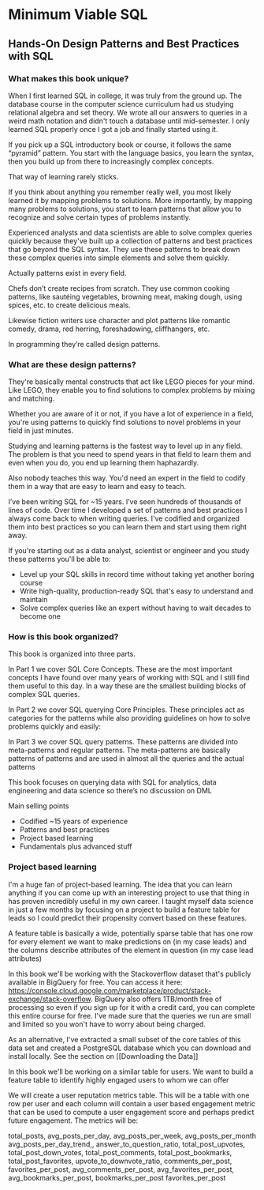 # Minimum Viable SQL
## Hands-On Design Patterns and Best Practices with SQL

### What makes this book unique?
When I first learned SQL in college, it was truly from the ground up. The database course in the computer science curriculum had us studying relational algebra and set theory. We wrote all our answers to queries in a weird math notation and didn't touch a database until mid-semester. I only learned SQL properly once I got a job and finally started using it. 

If you pick up a SQL introductory book or course, it follows the same “pyramid” pattern. You start with the language basics, you learn the syntax, then you build up from there to increasingly complex concepts.

That way of learning rarely sticks.

If you think about anything you remember really well, you most likely learned it by mapping problems to solutions. More importantly, by mapping many problems to solutions, you start to learn patterns that allow you to recognize and solve certain types of problems instantly.

Experienced analysts and data scientists are able to solve complex queries quickly because they've built up a collection of patterns and best practices that go beyond the SQL syntax. They use these patterns to break down these complex queries into simple elements and solve them quickly.

Actually patterns exist in every field. 

Chefs don’t create recipes from scratch. They use common cooking patterns, like sautéing vegetables, browning meat, making dough, using spices, etc. to create delicious meals. 

Likewise fiction writers use character and plot patterns like romantic comedy, drama, red herring, foreshadowing, cliffhangers, etc.

In programming they’re called design patterns. 

### What are these design patterns?
They're basically mental constructs that act like LEGO pieces for your mind. Like LEGO, they enable you to find solutions to complex problems by mixing and matching.

Whether you are aware of it or not, if you have a lot of experience in a field, you're using patterns to quickly find solutions to novel problems in your field in just minutes.

Studying and learning patterns is the fastest way to level up in any field. The problem is that you need to spend years in that field to learn them and even when you do, you end up learning them haphazardly.

Also nobody teaches this way. You'd need an expert in the field to codify them in a way that are easy to learn and easy to teach.

I’ve been writing SQL for ~15 years. I’ve seen hundreds of thousands of lines of code. Over time I developed a set of patterns and best practices I always come back to when writing queries. I've codified and organized them into best practices so you can learn them and start using them right away.

If you're starting out as a data analyst, scientist or engineer and you study these patterns you'll be able to:
-   Level up your SQL skills in record time without taking yet another boring course
-   Write high-quality, production-ready SQL that's easy to understand and maintain
-   Solve complex queries like an expert without having to wait decades to become one

### How is this book organized?
This book is organized into three parts.

In Part 1 we cover SQL Core Concepts. These are the most important concepts I have found over many years of working with SQL and I still find them useful to this day. In a way these are the smallest building blocks of complex SQL queries.

In Part 2 we cover SQL querying Core Principles. 
These principles act as categories for the patterns while also providing guidelines on how to solve problems quickly and easily:

In Part 3 we cover SQL query patterns. These patterns are divided into meta-patterns and regular patterns. The meta-patterns are basically patterns of patterns and are used in almost all the queries and the actual patterns 

This book focuses on querying data with SQL for analytics, data engineering and data science so there’s no discussion on DML 

Main selling points
- Codified ~15 years of experience 
- Patterns and best practices 
- Project based learning
- Fundamentals plus advanced stuff

### Project based learning
I'm a huge fan of project-based learning. The idea that you can learn anything if you can come up with an interesting project to use that thing in has proven incredibly useful in my own career. I taught myself data science in just a few months by focusing on a project to build a feature table for leads so I could predict their propensity convert based on these features.

A feature table is basically a wide, potentially sparse table that has one row for every element we want to make predictions on (in my case leads) and the columns describe attributes of the element in question (in my case lead attributes)

In this book we'll be working with the Stackoverflow dataset that's publicly available in BigQuery for free. You can access it here: https://console.cloud.google.com/marketplace/product/stack-exchange/stack-overflow. BigQuery also offers 1TB/month free of processing so even if you sign up for it with a credit card, you can complete this entire course for free. I've made sure that the queries we run are small and limited so you won't have to worry about being charged.

As an alternative, I've extracted a small subset of the core tables of this data set and created a PostgreSQL database which you can download and install locally. See the section on [[Downloading the Data]] 

In this book we'll be working on a similar table for users. We want to build a feature table to identify highly engaged users to whom we can offer 

We will create a user reputation metrics table. This will be a table with one row per user and each column will contain a user based engagement metric that can be used to compute a user engagement score and perhaps predict future engagement. The metrics will be:

total_posts,
avg_posts_per_day,
avg_posts_per_week,
avg_posts_per_month
avg_posts_per_day_trend,,
answer_to_question_ratio,
total_post_upvotes,
total_post_down_votes,
total_post_comments,
total_post_bookmarks,
total_post_favorites,
upvote_to_downvote_ratio,
comments_per_post,
favorites_per_post,
avg_comments_per_post,
avg_favorites_per_post,
avg_bookmarks_per_post,
bookmarks_per_post
favorites_per_post
